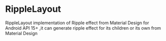 # RippleLayout
RippleLayout implementation of Ripple effect from Material Design for Android API 15+ ,it can generate ripple effect for its children or its own from Material Design
